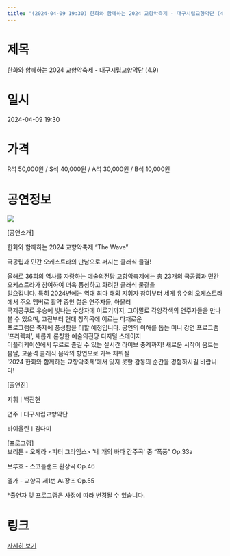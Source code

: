 ```yaml
---
title: "(2024-04-09 19:30) 한화와 함께하는 2024 교향악축제 - 대구시립교향악단 (4.9)"
---
```


# 제목
한화와 함께하는 2024 교향악축제 - 대구시립교향악단 (4.9)

# 일시
2024-04-09 19:30

# 가격
R석 50,000원 / S석 40,000원 / A석 30,000원 / B석 10,000원

# 공연정보
![](https://center.sac.or.kr/SAC/File/RentConfirm/editor/a859f93b-0378-4254-9cc0-54fe4b58adfc)    
    
[공연소개]  
  
한화와 함께하는 2024 교향악축제 “The Wave”  
  
국공립과 민간 오케스트라의 만남으로 퍼지는 클래식 물결!  
  
올해로 36회의 역사를 자랑하는 예술의전당 교향악축제에는 총 23개의 국공립과 민간 오케스트라가 참여하여 더욱 풍성하고 화려한 클래식 물결을  
일으킵니다. 특히 2024년에는 역대 최다 해외 지휘자 참여부터 세계 유수의 오케스트라에서 주요 멤버로 활약 중인 젊은 연주자들, 아울러  
국제콩쿠르 우승에 빛나는 수상자에 이르기까지, 그야말로 각양각색의 연주자들을 만나볼 수 있으며, 고전부터 현대 창작곡에 이르는 다채로운  
프로그램은 축제에 풍성함을 더할 예정입니다. 공연의 이해를 돕는 미니 강연 프로그램 ‘프리렉쳐’, 새롭게 론칭한 예술의전당 디지털 스테이지  
어플리케이션에서 무료로 즐길 수 있는 실시간 라이브 중계까지! 새로운 시작이 움트는 봄날, 고품격 클래식 음악의 향연으로 가득 채워질  
‘2024 한화와 함께하는 교향악축제’에서 잊지 못할 감동의 순간을 경험하시길 바랍니다!  
  
[출연진]  
  
지휘ㅣ백진현  
  
연주ㅣ대구시립교향악단  
  
바이올린ㅣ김다미  
  
[프로그램]    
브리튼 - 오페라 <피터 그라임스> '네 개의 바다 간주곡' 중 “폭풍” Op.33a  
  
브루흐 - 스코틀랜드 환상곡 Op.46  
  
엘가 - 교향곡 제1번 A♭장조 Op.55    
    
  
*출연자 및 프로그램은 사정에 따라 변경될 수 있습니다.  
  


# 링크
[자세히 보기](https://www.sac.or.kr/site/main/show/show_view?SN=60236 "https://www.sac.or.kr/site/main/show/show_view?SN=60236")
